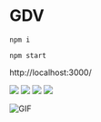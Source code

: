 # GDV

```npm i```

```npm start```

http://localhost:3000/


![](/Screenshots/world.png)
![](/Screenshots/selectAxesZoom.png)
![](/Screenshots/AxesZoom.png)
![](/Screenshots/selectChina.png)


![GIF](/Screenshots/star.gif)
